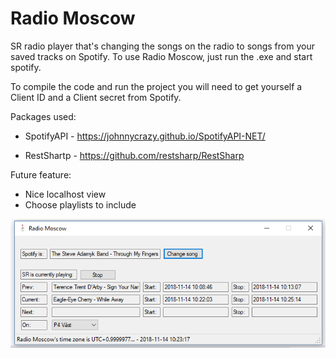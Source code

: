 # Radio Moscow
SR radio player that's changing the songs on the radio to songs from your saved tracks on Spotify. To use Radio Moscow, just run the .exe and start spotify.

To compile the code and run the project you will need to get yourself a Client ID and a Client secret from Spotify.

Packages used:

* SpotifyAPI - https://johnnycrazy.github.io/SpotifyAPI-NET/

* RestShartp - https://github.com/restsharp/RestSharp

Future feature:
* Nice localhost view
* Choose playlists to include


![radio_moscow_png](https://raw.githubusercontent.com/mikbergs/RadioMoscow/master/mainscreen.PNG)
